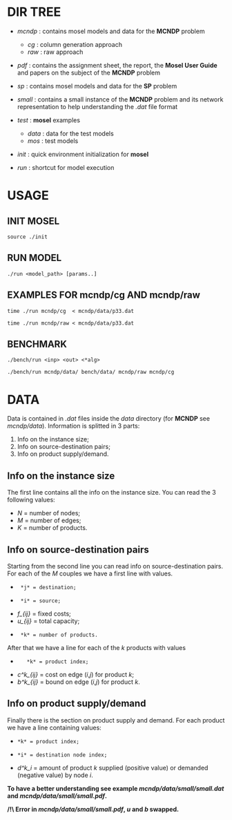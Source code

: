 # DIR TREE

- *mcndp* : contains mosel models and data for the __MCNDP__ problem

	- *cg*  : column generation approach
	- *raw* : raw approach

- *pdf*   : contains the assignment sheet, the report, the __Mosel User Guide__ and papers on the subject of the  __MCNDP__ problem

- *sp*    : contains mosel models and data for the __SP__ problem

- *small* : contains a small instance of the __MCNDP__ problem and its network representation to help understanding the *.dat* file format

- *test*  : __mosel__ examples

	- *data* : data for the test models
	- *mos*  : test models

- *init*  : quick environment initialization for __mosel__
- *run* : shortcut for model execution


# USAGE

## INIT MOSEL

	source ./init


## RUN MODEL

	./run <model_path> [params..]


## EXAMPLES FOR mcndp/cg AND mcndp/raw

	time ./run mcndp/cg  < mcndp/data/p33.dat

	time ./run mcndp/raw < mcndp/data/p33.dat


## BENCHMARK

	./bench/run <inp> <out> <*alg>

	./bench/run mcndp/data/ bench/data/ mcndp/raw mcndp/cg

# DATA

Data is contained in *.dat* files inside the *data* directory (for __MCNDP__ see *mcndp/data*).
Information is splitted in 3 parts:

1. Info on the instance size;
2. Info on source-destination pairs;
3. Info on product supply/demand.


## Info on the instance size

The first line contains all the info on the instance size. 
You can read the 3 following values:

- *N* = number of nodes;
- *M* = number of edges;
- *K* = number of products.


## Info on source-destination pairs

Starting from the second line you can read info on source-destination pairs. 
For each of the *M* couples we have a first line with values.

-      *j* = destination;
-      *i* = source;
- *f_{ij}* = fixed costs;
- *u_{ij}* = total capacity;
-      *k* = number of products. 

After that we have a line for each of the *k* products with values

-        *k* = product index; 
- *c^k_{ij}* = cost on edge (*i*,*j*) for product *k*;
- *b^k_{ij}* = bound on edge (*i*,*j*) for product *k*.


## Info on product supply/demand

Finally there is the section on product supply and demand. 
For each product we have a line containing values:

-     *k* = product index;
-     *i* = destination node index;
- *d^k_i* = amount of product *k* supplied (positive value) or demanded (negative value) by node *i*.


__To have a better understanding see example *mcndp/data/small/small.dat* and *mcndp/data/small/small.pdf*.__

__/!\ Error in *mcndp/data/small/small.pdf*, *u* and *b* swapped.__ 

